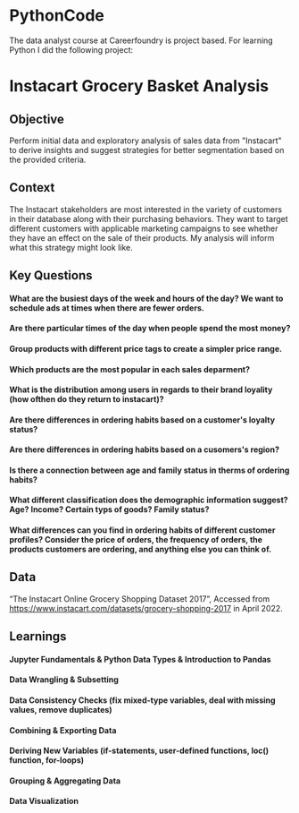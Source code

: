 # PythonCode
The data analyst course at Careerfoundry is project based. For learning Python I did the following project:
# **Instacart Grocery Basket Analysis**
## **Objective**
Perform initial data and exploratory analysis of sales data from "Instacart" to derive insights and suggest strategies for better segmentation based on the provided criteria.
## **Context**
The Instacart stakeholders are most interested in the variety of customers in their database along with their purchasing behaviors. They want to target different customers with applicable marketing campaigns to see whether they have an effect on the sale of their products. My analysis will inform what this strategy might look like.
## **Key Questions**
#### What are the busiest days of the week and hours of the day? We want to schedule ads at times when there are fewer orders.
#### Are there particular times of the day when people spend the most money?
#### Group products with different price tags to create a simpler price range.
#### Which products are the most popular in each sales deparment?
#### What is the distribution among users in regards to their brand loyality (how ofthen do they return to instacart)?
#### Are there differences in ordering habits based on a customer's loyalty status?
#### Are there differences in ordering habits based on a cusomers's region?
#### Is there a connection between age and family status in therms of ordering habits?
#### What different classification does the demographic information suggest? Age? Income? Certain typs of goods? Family status?
#### What differences can you find in ordering habits of different customer profiles? Consider the price of orders, the frequency of orders, the products customers are ordering, and anything else you can think of.
## **Data**
“The Instacart Online Grocery Shopping Dataset 2017”, Accessed from https://www.instacart.com/datasets/grocery-shopping-2017 in April 2022.
## Learnings
#### Jupyter Fundamentals & Python Data Types & Introduction to Pandas
#### Data Wrangling & Subsetting
#### Data Consistency Checks (fix mixed-type variables, deal with missing values, remove duplicates)
#### Combining & Exporting Data
#### Deriving New Variables (if-statements, user-defined functions, loc() function, for-loops)
#### Grouping & Aggregating Data
#### Data Visualization
